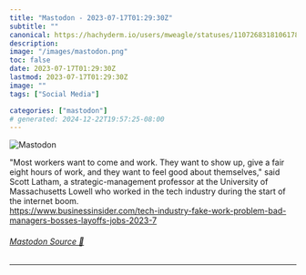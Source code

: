 ```yaml
---
title: "Mastodon - 2023-07-17T01:29:30Z"
subtitle: ""
canonical: https://hachyderm.io/users/mweagle/statuses/110726831810617879
description:
image: "/images/mastodon.png"
toc: false
date: 2023-07-17T01:29:30Z
lastmod: 2023-07-17T01:29:30Z
image: ""
tags: ["Social Media"]

categories: ["mastodon"]
# generated: 2024-12-22T19:57:25-08:00
---
```

![Mastodon](/images/mastodon.png)

<p>&quot;Most workers want to come and work. They want to show up, give a fair eight hours of work, and they want to feel good about themselves,&quot; said Scott Latham, a strategic-management professor at the University of Massachusetts Lowell who worked in the tech industry during the start of the internet boom. <br /><a href="https://www.businessinsider.com/tech-industry-fake-work-problem-bad-managers-bosses-layoffs-jobs-2023-7" target="_blank" rel="nofollow noopener noreferrer" translate="no"><span class="invisible">https://www.</span><span class="ellipsis">businessinsider.com/tech-indus</span><span class="invisible">try-fake-work-problem-bad-managers-bosses-layoffs-jobs-2023-7</span></a></p>


###### [Mastodon Source 🐘](https://hachyderm.io/@mweagle/110726831810617879)

___
